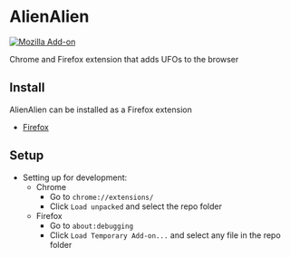 # AlienAlien
[![Mozilla Add-on](https://img.shields.io/badge/mozilla%20add--on-v1.1-blue.svg)](https://addons.mozilla.org/en-US/firefox/addon/alienalien/)

Chrome and Firefox extension that adds UFOs to the browser

## Install
AlienAlien can be installed as a Firefox extension

  - [Firefox](https://addons.mozilla.org/en-US/firefox/addon/alienalien/)

## Setup
  - Setting up for development:
    - Chrome
	  - Go to `chrome://extensions/`
	  - Click `Load unpacked` and select the repo folder
    - Firefox
	  - Go to `about:debugging`
	  - Click `Load Temporary Add-on...` and select any file in the repo folder